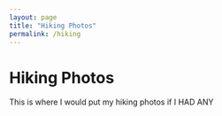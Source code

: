 ```yaml
---
layout: page
title: "Hiking Photos"
permalink: /hiking
---
```



# Hiking Photos
This is where I would put my hiking photos if I HAD ANY
